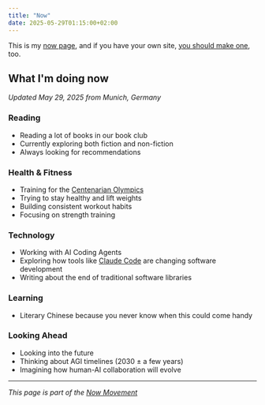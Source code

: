 ```yaml
---
title: "Now"
date: 2025-05-29T01:15:00+02:00
---
```


This is my [now page](https://nownownow.com/about), and if you have your own site, [you should make one](https://nownownow.com/about), too.

## What I'm doing now

*Updated May 29, 2025 from Munich, Germany*

### Reading
- Reading a lot of books in our book club
- Currently exploring both fiction and non-fiction
- Always looking for recommendations

### Health & Fitness
- Training for the [Centenarian Olympics](https://peterattiamd.com/outlive-excerpt-centenarian-olympics/)
- Trying to stay healthy and lift weights
- Building consistent workout habits
- Focusing on strength training

### Technology
- Working with AI Coding Agents
- Exploring how tools like [Claude Code](https://claude.ai/code) are changing software development
- Writing about the end of traditional software libraries

### Learning
- Literary Chinese because you never know when this could come handy

### Looking Ahead
- Looking into the future
- Thinking about AGI timelines (2030 ± a few years)
- Imagining how human-AI collaboration will evolve

---

*This page is part of the [Now Movement](https://nownownow.com/about)*